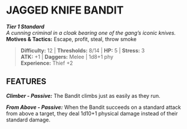 # JAGGED KNIFE BANDIT

***Tier 1 Standard***  
*A cunning criminal in a cloak bearing one of the gang’s iconic knives.*  
**Motives & Tactics:** Escape, profit, steal, throw smoke

> **Difficulty:** 12 | **Thresholds:** 8/14 | **HP:** 5 | **Stress:** 3  
> **ATK:** +1 | **Daggers:** Melee | 1d8+1 phy  
> **Experience:** Thief +2

## FEATURES

***Climber - Passive:*** The Bandit climbs just as easily as they run.

***From Above - Passive:*** When the Bandit succeeds on a standard attack from above a target, they deal 1d10+1 physical damage instead of their standard damage.

